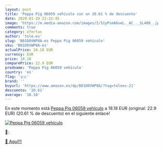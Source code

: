 ```yaml
---
layout: post
title: 'Peppa Pig 06059 vehículo con un 20.61 % de descuento'
date: 2020-01-29 22:22:45
image: 'https://m.media-amazon.com/images/I/51yPsmA6ueL._AC_._SL400_.jpg'
comments: true
category: ofertas
author: 'tole.es'
slug: 'B01D0VWP8A-es Peppa Pig 06059 vehículo'
sku: 'B01D0VWP8A-es'
actualPrice: 18.18 EUR
currency: EUR
price: 18.18
comparePrice: 22.9 EUR
prodname: 'Peppa Pig 06059 vehículo'
country: 'es'
flag: '🇪🇸'
brand: ''
buyurl: 'https://www.amazon.es/dp/B01D0VWP8A/?tag=tolees-21'
descuento: '20.61'
average: '18.18'
---
```


En este momento está [Peppa Pig 06059 vehículo](https://www.amazon.es/dp/B01D0VWP8A/?tag=tolees-21) a 18.18 EUR (original: 22.9 EUR) (20.61 %  de descuento) en el siguiente enlace!

[![Peppa Pig 06059 vehículo](https://m.media-amazon.com/images/I/51yPsmA6ueL._AC_._SL400_.jpg)](https://www.amazon.es/dp/B01D0VWP8A/?tag=tolees-21)

🔎:


[🛒 Aquí!!!](https://www.amazon.es/dp/B01D0VWP8A/?tag=tolees-21)
